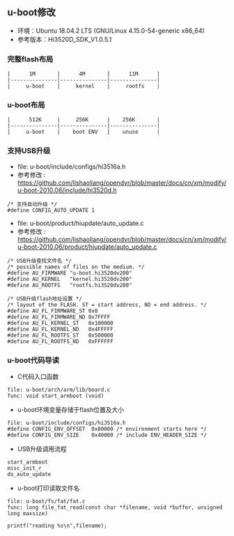 ## u-boot修改
* 环境：Ubuntu 18.04.2 LTS (GNU/Linux 4.15.0-54-generic x86_64)
* 参考版本：Hi3520D_SDK_V1.0.5.1


### 完整flash布局

```
|      1M       |      4M       |      11M      |
|---------------|---------------|---------------|
|     u-boot    |     kernel    |     rootfs    |
```

### u-boot布局

```
|      512K     |     256K      |    256K       |
|---------------|---------------|---------------|
|     u-boot    |    boot ENV   |    unuse      |
```


### 支持USB升级

* file: u-boot/include/configs/hi3516a.h
* 参考修改 : https://github.com/lishaoliang/opendvr/blob/master/docs/cn/xm/modify/u-boot-2010.06/include/hi3520d.h

```
/* 支持自动升级 */
#define CONFIG_AUTO_UPDATE 1
```

* file: u-boot/product/hiupdate/auto_update.c
* 参考修改 : https://github.com/lishaoliang/opendvr/blob/master/docs/cn/xm/modify/u-boot-2010.06/product/hiupdate/auto_update.c

```
/* USB升级查找文件名 */
/* possible names of files on the medium. */
#define AU_FIRMWARE "u-boot.hi3520dv200"
#define AU_KERNEL   "kernel.hi3520dv200"
#define AU_ROOTFS   "rootfs.hi3520dv200"

/* USB升级flash地址设置 */
/* layout of the FLASH. ST = start address, ND = end address. */
#define AU_FL_FIRMWARE_ST 0x0
#define AU_FL_FIRMWARE_ND 0x7FFFF
#define AU_FL_KERNEL_ST   0x100000
#define AU_FL_KERNEL_ND   0x4FFFFF
#define AU_FL_ROOTFS_ST   0x500000
#define AU_FL_ROOTFS_ND   0xFFFFFF
```

### u-boot代码导读

* C代码入口函数

```
file: u-boot/arch/arm/lib/board.c
func: void start_armboot (void)
```

* u-boot环境变量存储于flash位置及大小

```
file: u-boot/include/configs/hi3516a.h
#define CONFIG_ENV_OFFSET  0x80000 /* environment starts here */
#define CONFIG_ENV_SIZE    0x40000 /* include ENV_HEADER_SIZE */
```


* USB升级调用流程

```
start_armboot
misc_init_r
do_auto_update
```

* u-boot打印读取文件名

```
file: u-boot/fs/fat/fat.c
func: long file_fat_read(const char *filename, void *buffer, unsigned long maxsize)

printf("reading %s\n",filename);
```
